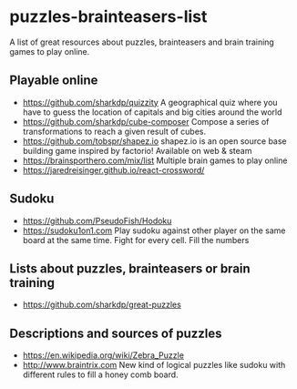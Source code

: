 # puzzles-brainteasers-list
A list of great resources about puzzles, brainteasers and brain training games to play online.

## Playable online

* https://github.com/sharkdp/quizzity A geographical quiz where you have to guess the location of capitals and big cities around the world
* https://github.com/sharkdp/cube-composer Compose a series of transformations to reach a given result of cubes.
* https://github.com/tobspr/shapez.io shapez.io is an open source base building game inspired by factorio! Available on web & steam
* https://brainsporthero.com/mix/list Multiple brain games to play online
* https://jaredreisinger.github.io/react-crossword/

## Sudoku

* https://github.com/PseudoFish/Hodoku 
* https://sudoku1on1.com Play sudoku against other player on the same board at the same time. Fight for every cell. Fill the numbers 

## Lists about puzzles, brainteasers or brain training

* https://github.com/sharkdp/great-puzzles

## Descriptions and sources of puzzles

* https://en.wikipedia.org/wiki/Zebra_Puzzle
* http://www.braintrix.com New kind of logical puzzles like sudoku with different rules to fill a honey comb board. 


